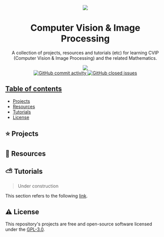 <p align="center">
  <img width="auto" height="auto" src="https://user-images.githubusercontent.com/34566999/236521322-db259664-87b2-4113-bd26-c6afc2f318f8.jpg">
</p>

<h1 align="center">Computer Vision & Image Processing</h1>

<p align="center">
    A collection of projects, resources and tutorials (etc) for learning CVIP (Computer Vision & Image Processing) and the related Mathematics. 
</p>

<p align="center">
    <a title="License GNU" href="https://github.com/enfycius/CVIP/blob/main/LICENSE"><img src="https://img.shields.io/badge/license-GPL v3-blue?style=flat-square"> <br>
    <img alt="GitHub commit activity" src="https://img.shields.io/github/commit-activity/m/enfycius/CVIP"/>
    <img alt="GitHub closed issues" src="https://img.shields.io/github/issues-closed/enfycius/CVIP"/>
</p>

## Table of contents

  * [Projects](#)
  * [Resources](#)
  * [Tutorials](#)
  * [License](#)

## :star: Projects

## :seedling: Resources

## :partly_sunny: Tutorials

> Under construction

This section refers to the following [link](#).

## :warning: License

This repository's projects are free and open-source software licensed under the [GPL-3.0](https://github.com/enfycius/CVIP/blob/master/LICENSE).